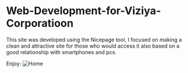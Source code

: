 # Web-Development-for-Viziya-Corporatioon
This site was developed using the Nicepage tool, I focused on making a clean and attractive site for those who would access it also based on a good relationship with smartphones and pcs.

Enjoy:
![Home](https://github.com/DeividiJaeger/Web-Development-for-Viziya-Corporatioon/assets/102634030/1b255e67-64bc-4f09-b781-dedb7ec18012)

